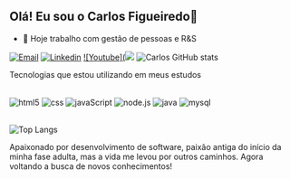 ## Olá! Eu sou o Carlos Figueiredo👋

- 🔭 Hoje trabalho com gestão de pessoas e R&S




[![Email](https://img.shields.io/badge/Gmail-D14836?style=for-the-badge&logo=gmail&logoColor=white)](mailto:carlosfigueiredo@souunisuam.com.br)
[![Linkedin](https://img.shields.io/badge/LinkedIn-0077B5?style=for-the-badge&logo=linkedin&logoColor=white)](https://www.linkedin.com/in/carlosfigueiredo75)
[![Youtube](<a href="https://www.youtube.com/channel/UCkN6I-gfJlL5lUj9shkyxPQ" target="_blank"><img src="https://img.shields.io/badge/YouTube-FF0000?style=for-the-badge&logo=youtube&logoColor=white" target="_blank"></a>](https://www.youtube.com/@Cfigueiredo75)
![Carlos  GitHub stats](https://github-readme-stats.vercel.app/api?username=carlosrobertofigueiredo&show_icons=true&theme=great-gatsby)

Tecnologias que estou utilizando em meus estudos

<div style="display: inline_block"><br/>
  <img align="center" alt="html5" src="https://img.shields.io/badge/HTML5-E34F26?style=for-the-badge&logo=html5&logoColor=dark">
  <img align="center" alt="css" src="https://img.shields.io/badge/CSS3-1572B6?style=for-the-badge&logo=css3&logoColor=white">
  <img align="center" alt="javaScript" src="https://img.shields.io/badge/JavaScript-F7DF1E?style=for-the-badge&logo=javascript&logoColor=black">
  <img align="center" alt="node.js" src="https://img.shields.io/badge/Node.js-43853D?style=for-the-badge&logo=node.js&logoColor=white">
  <img align="center" alt="java" src="https://img.shields.io/badge/Java-ED8B00?style=for-the-badge&logo=openjdk&logoColor=white">
   <img align="center" alt="mysql" src="https://img.shields.io/badge/MySQL-005C84?style=for-the-badge&logo=mysql&logoColor=white">
</div><br/>

![Top Langs](https://github-readme-stats.vercel.app/api/top-langs/?username=carlosrobertofigueiredo&theme=great-gatsby&show_icons=true&hide_border=true&layout=compact)


Apaixonado por desenvolvimento de software, paixão antiga do início da minha fase adulta, mas a vida me levou por outros caminhos. Agora voltando a busca de novos conhecimentos!<br/>
